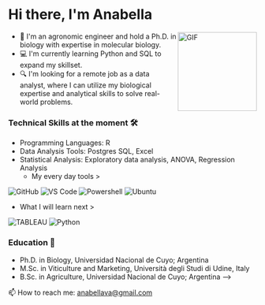 # Hi there, I'm Anabella

<img align="right" alt="GIF" height="160px" src="https://media.giphy.com/media/du3J3cXyzhj75IOgvA/giphy.gif" />

- 🌱 I'm an agronomic engineer and hold a Ph.D. in biology with expertise in molecular biology.
- 💻 I'm currently learning Python and SQL to expand my skillset.
- 🔍 I'm looking for a remote job as a data analyst, where I can utilize my biological expertise and analytical skills to solve real-world problems.
 

### Technical Skills at the moment 🛠 
- Programming Languages: R
- Data Analysis Tools: Postgres SQL, Excel
- Statistical Analysis: Exploratory data analysis, ANOVA, Regression Analysis
  - My every day tools >
  
![GitHub](https://img.shields.io/badge/-GitHub-blue?style=plastic&)
![VS Code](http://img.shields.io/badge/-VS%20Code-blue?style=plastic&)
![Powershell](http://img.shields.io/badge/-Powershell-blue?style=plastic&)
![Ubuntu](http://img.shields.io/badge/-Ubuntu-blue?style=plastic&)

 - What I will learn next > 
 
  ![TABLEAU](https://img.shields.io/badge/Visualization-Tableau-orange?style=plastic&)
  ![Python](http://img.shields.io/badge/Language-Python-blue?style=plastic&)

  
### Education 📃
  
- Ph.D. in Biology,  Universidad Nacional de Cuyo; Argentina
- M.Sc. in Viticulture and Marketing, Università degli Studi di Udine, Italy
- B.Sc. in Agriculture, Universidad Nacional de Cuyo; Argentina
-->

</details>
<p align='left'>
  📫 How to reach me: <a href='mailto:anabellava@gmail.com'>anabellava@gmail.com</a>
</p>

  





